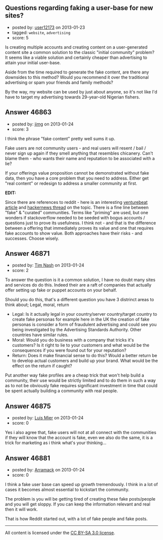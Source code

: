## Questions regarding faking a user-base for new sites?

- posted by: [user12173](https://stackexchange.com/users/-1/23681-user12173) on 2013-01-23
- tagged: `website`, `advertising`
- score: 5

Is creating multiple accounts and creating content on a user-generated content site a common solution to the classic "initial community" problem? It seems like a viable solution and certainly cheaper than advertising to attain your initial user-base.

Aside from the time required to generate the fake content, are there any downsides to this method? Would you recommend it over the traditional advertising or spam your friends and family methods?

By the way, my website can be used by just about anyone, so it's not like I'd have to target my advertising towards 29-year-old Nigerian fishers.


## Answer 46863

- posted by: [jimg](https://stackexchange.com/users/-1/2380-jimg) on 2013-01-24
- score: 3

<p>I think the phrase "fake content" pretty well sums it up.</p>

<p>Fake users are not community users - and real users will resent / bail / never sign up again if they smell anything that resembles chicanery. Can't blame them - who wants their name and reputation to be associated with a lie?</p>

<p>If your offerings value proposition cannot be demonstrated without fake data, then you have a core problem that you need to address.  Either get "real content" or redesign to address a smaller community at first.</p>

<p><strong>EDIT:</strong></p>

<p>Since there are references to reddit - here is an interesting <a href="http://venturebeat.com/2012/06/22/reddit-fake-users/" rel="nofollow">venturebeat article</a> and <a href="http://news.ycombinator.com/item?id=4139876" rel="nofollow">hackernews thread</a> on the topic.  There is a fine line between "fake" &amp; "curated" communities.  Terms like "priming" are used, but one wonders if stackoverflow needed to be seeded with bogus accounts / questions just to prove its usefulness. I think not - and that is the difference between a offering that immediately proves its value and one that requires fake accounts to show value.  Both approaches have their risks - and successes.  Choose wisely.</p>



## Answer 46871

- posted by: [Tim Nash](https://stackexchange.com/users/-1/7035-tim-nash) on 2013-01-24
- score: 2

To answer the question is it a common solution, I have no doubt many sites and services do do this. Indeed their are a raft of companies that actually offer setting up fake or puppet accounts on your behalf.

Should you do this, that's a different question you have 3 distrinct areas to think about; Legal, moral, return

 - Legal: Is it actually legal in your country/server country/target country to create fake personas for example here in the UK the creation of fake personas is consider a form of fraudulent advertising and could see you being investigated by the Advertising Standards Authority. Other countries have similar rules.
 - Moral: Would you do business with a company that tricks it's customers? Is it right to lie to your customers and what would be the consequences if you were found out for your reputation?
 - Return: Does it make financial sense to do this? Would a better return be to develop actual customers and build up your brand. What would be the effect on the return if caught?

Put another way fake profiles are a cheap trick that won't help build a community, their use would be strictly limited and to do them in such a way as to not be obviously fake requires significant investment in time that could be spent actually building a community with real people.


## Answer 46875

- posted by: [Luis Mier](https://stackexchange.com/users/-1/21907-luis-mier) on 2013-01-24
- score: 0

Yes i also agree that, fake users will not at all connect with the communities if they will know that the account is fake, even we also do the same, it is a trick for marketing as i think what's your thinking...


## Answer 46881

- posted by: [Arramack](https://stackexchange.com/users/-1/22309-arramack) on 2013-01-24
- score: 0

I think a fake user base can speed up growth tremendously. I think in a lot of cases it becomes almost essential to kickstart the community.

The problem is you will be getting tired of creating these fake posts/people and you will get sloppy. If you can keep the information relevant and real then it will work.

That is how Reddit started out, with a lot of fake people and fake posts.



---

All content is licensed under the [CC BY-SA 3.0 license](https://creativecommons.org/licenses/by-sa/3.0/).
